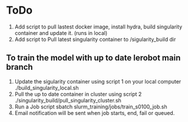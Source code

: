 # ToDo
1. Add script to pull lastest docker image, install hydra, build singularity container and update it. (runs in local)
2. Add script to Pull latest singularity container to /sigularity_build dir


## To train the model with up to date lerobot main branch
1. Update the sigularity container using script 1 on your local computer
./build_singularity_local.sh
2. Pull the up to date container in cluster using script 2
./singularity_build/pull_singularity_cluster.sh
3. Run a Job script
sbatch slurm_training/jobs/train_s0100_job.sh
4. Email notification will be sent when job starts, end, fail or queued.
 
